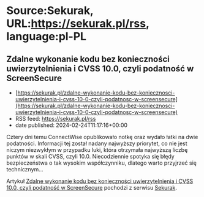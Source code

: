 # Source:Sekurak, URL:https://sekurak.pl/rss, language:pl-PL

## Zdalne wykonanie kodu bez konieczności uwierzytelnienia i CVSS 10.0, czyli podatność w ScreenSecure
 - [https://sekurak.pl/zdalne-wykonanie-kodu-bez-koniecznosci-uwierzytelnienia-i-cvss-10-0-czyli-podatnosc-w-screensecure](https://sekurak.pl/zdalne-wykonanie-kodu-bez-koniecznosci-uwierzytelnienia-i-cvss-10-0-czyli-podatnosc-w-screensecure)
 - RSS feed: https://sekurak.pl/rss
 - date published: 2024-02-24T11:17:16+00:00

<p>Cztery dni temu ConnectWise opublikowało notkę oraz wydało łatki na dwie podatności. Informacji tej został nadany najwyższy priorytet, co nie jest niczym niezwykłym w przypadku luki, która otrzymała najwyższą liczbę punktów w skali CVSS, czyli 10.0. Niecodziennie spotyka się błędy bezpieczeństwa o tak wysokim współczynniku, dlatego warto przyjrzeć się technicznym...</p>
<p>Artykuł <a href="https://sekurak.pl/zdalne-wykonanie-kodu-bez-koniecznosci-uwierzytelnienia-i-cvss-10-0-czyli-podatnosc-w-screensecure/" rel="nofollow">Zdalne wykonanie kodu bez konieczności uwierzytelnienia i CVSS 10.0, czyli podatność w ScreenSecure</a> pochodzi z serwisu <a href="https://sekurak.pl" rel="nofollow">Sekurak</a>.</p>

